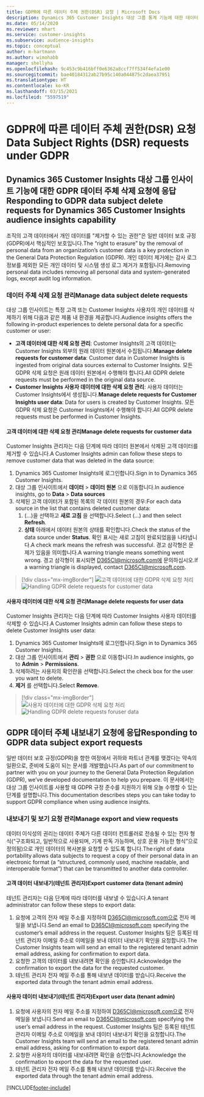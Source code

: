 ```yaml
---
title: GDPR에 따른 데이터 주체 권한(DSR) 요청 | Microsoft Docs
description: Dynamics 365 Customer Insights 대상 그룹 통계 기능에 대한 데이터 주체 요청에 응답합니다.
ms.date: 05/14/2020
ms.reviewer: mhart
ms.service: customer-insights
ms.subservice: audience-insights
ms.topic: conceptual
author: m-hartmann
ms.author: wimohabb
manager: shellyha
ms.openlocfilehash: 9c453c9b416bff0e6362a8ccf7ff534f4efa1e00
ms.sourcegitcommit: bae40184312ab27b95c140a044875c2daea37951
ms.translationtype: HT
ms.contentlocale: ko-KR
ms.lasthandoff: 03/15/2021
ms.locfileid: "5597519"
---
```

# <a name="data-subject-rights-dsr-requests-under-gdpr"></a><span data-ttu-id="64db3-103">GDPR에 따른 데이터 주체 권한(DSR) 요청</span><span class="sxs-lookup"><span data-stu-id="64db3-103">Data Subject Rights (DSR) requests under GDPR</span></span>

## <a name="responding-to-gdpr-data-subject-delete-requests-for-dynamics-365-customer-insights-audience-insights-capability"></a><span data-ttu-id="64db3-104">Dynamics 365 Customer Insights 대상 그룹 인사이트 기능에 대한 GDPR 데이터 주체 삭제 요청에 응답</span><span class="sxs-lookup"><span data-stu-id="64db3-104">Responding to GDPR data subject delete requests for Dynamics 365 Customer Insights audience insights capability</span></span>

<span data-ttu-id="64db3-105">조직의 고객 데이터에서 개인 데이터를 "제거할 수 있는 권한"은 일반 데이터 보호 규정(GDPR)에서 핵심적인 보호입니다.</span><span class="sxs-lookup"><span data-stu-id="64db3-105">The “right to erasure” by the removal of personal data from an organization’s customer data is a key protection in the General Data Protection Regulation (GDPR).</span></span> <span data-ttu-id="64db3-106">개인 데이터 제거에는 감사 로그 정보를 제외한 모든 개인 데이터 및 시스템 생성 로그 제거가 포함됩니다.</span><span class="sxs-lookup"><span data-stu-id="64db3-106">Removing personal data includes removing all personal data and system-generated logs, except audit log information.</span></span>

### <a name="manage-data-subject-delete-requests"></a><span data-ttu-id="64db3-107">데이터 주체 삭제 요청 관리</span><span class="sxs-lookup"><span data-stu-id="64db3-107">Manage data subject delete requests</span></span>

<span data-ttu-id="64db3-108">대상 그룹 인사이트는 특정 고객 또는 Customer Insights 사용자의 개인 데이터를 삭제하기 위해 다음과 같은 제품 내 환경을 제공합니다.</span><span class="sxs-lookup"><span data-stu-id="64db3-108">Audience insights offers the following in-product experiences to delete personal data for a specific customer or user:</span></span>

- <span data-ttu-id="64db3-109">**고객 데이터에 대한 삭제 요청 관리**: Customer Insights의 고객 데이터는 Customer Insights 외부의 원래 데이터 원본에서 수집됩니다.</span><span class="sxs-lookup"><span data-stu-id="64db3-109">**Manage delete requests for customer data**: Customer data in Customer Insights is ingested from original data sources external to Customer Insights.</span></span> <span data-ttu-id="64db3-110">모든 GDPR 삭제 요청은 원래 데이터 원본에서 수행해야 합니다.</span><span class="sxs-lookup"><span data-stu-id="64db3-110">All GDPR delete requests must be performed in the original data source.</span></span>
- <span data-ttu-id="64db3-111">**Customer Insights 사용자 데이터에 대한 삭제 요청 관리**: 사용자 데이터는 Customer Insights에서 생성됩니다.</span><span class="sxs-lookup"><span data-stu-id="64db3-111">**Manage delete requests for Customer Insights user data**: Data for users is created by Customer Insights.</span></span> <span data-ttu-id="64db3-112">모든 GDPR 삭제 요청은 Customer Insights에서 수행해야 합니다.</span><span class="sxs-lookup"><span data-stu-id="64db3-112">All GDPR delete requests must be performed in Customer Insights.</span></span>

#### <a name="manage-delete-requests-for-customer-data"></a><span data-ttu-id="64db3-113">고객 데이터에 대한 삭제 요청 관리</span><span class="sxs-lookup"><span data-stu-id="64db3-113">Manage delete requests for customer data</span></span>

<span data-ttu-id="64db3-114">Customer Insights 관리자는 다음 단계에 따라 데이터 원본에서 삭제된 고객 데이터를 제거할 수 있습니다.</span><span class="sxs-lookup"><span data-stu-id="64db3-114">A Customer Insights admin can follow these steps to remove customer data that was deleted in the data source:</span></span>

1. <span data-ttu-id="64db3-115">Dynamics 365 Customer Insights에 로그인합니다.</span><span class="sxs-lookup"><span data-stu-id="64db3-115">Sign in to Dynamics 365 Customer Insights.</span></span>
2. <span data-ttu-id="64db3-116">대상 그룹 인사이트에서 **데이터** > **데이터 원본** 으로 이동합니다.</span><span class="sxs-lookup"><span data-stu-id="64db3-116">In audience insights, go to **Data** > **Data sources**</span></span>
3. <span data-ttu-id="64db3-117">삭제된 고객 데이터가 포함된 목록의 각 데이터 원본의 경우:</span><span class="sxs-lookup"><span data-stu-id="64db3-117">For each data source in the list that contains deleted customer data:</span></span>
   1. <span data-ttu-id="64db3-118">(...)을 선택하고 **새로 고침** 을 선택합니다.</span><span class="sxs-lookup"><span data-stu-id="64db3-118">Select (...) and then select **Refresh**.</span></span>
   2. <span data-ttu-id="64db3-119">**상태** 아래에서 데이터 원본의 상태를 확인합니다.</span><span class="sxs-lookup"><span data-stu-id="64db3-119">Check the status of the data source under **Status**.</span></span> <span data-ttu-id="64db3-120">확인 표시는 새로 고침이 완료되었음을 나타냅니다.</span><span class="sxs-lookup"><span data-stu-id="64db3-120">A check mark means the refresh was successful.</span></span> <span data-ttu-id="64db3-121">경고 삼각형은 문제가 있음을 의미합니다.</span><span class="sxs-lookup"><span data-stu-id="64db3-121">A warning triangle means something went wrong.</span></span> <span data-ttu-id="64db3-122">경고 삼각형이 표시되면 D365CI@microsoft.com에 문의하십시오.</span><span class="sxs-lookup"><span data-stu-id="64db3-122">If a warning triangle is displayed, contact D365CI@microsoft.com.</span></span>

> [!div class="mx-imgBorder"]
> <span data-ttu-id="64db3-123">![고객 데이터에 대한 GDPR 삭제 요청 처리](media/gdpr-data-sources.png "고객 데이터에 대한 GDPR 삭제 요청 처리")</span><span class="sxs-lookup"><span data-stu-id="64db3-123">![Handling GDPR delete requests for customer data](media/gdpr-data-sources.png "Handling GDPR delete requests for customer data")</span></span>

#### <a name="manage-delete-requests-for-user-data"></a><span data-ttu-id="64db3-124">사용자 데이터에 대한 삭제 요청 관리</span><span class="sxs-lookup"><span data-stu-id="64db3-124">Manage delete requests for user data</span></span>

<span data-ttu-id="64db3-125">Customer Insights 관리자는 다음 단계에 따라 Customer Insights 사용자 데이터를 삭제할 수 있습니다.</span><span class="sxs-lookup"><span data-stu-id="64db3-125">A Customer Insights admin can follow these steps to delete Customer Insights user data:</span></span>

1. <span data-ttu-id="64db3-126">Dynamics 365 Customer Insights에 로그인합니다.</span><span class="sxs-lookup"><span data-stu-id="64db3-126">Sign in to Dynamics 365 Customer Insights.</span></span>
2. <span data-ttu-id="64db3-127">대상 그룹 인사이트에서 **관리** > **권한** 으로 이동합니다.</span><span class="sxs-lookup"><span data-stu-id="64db3-127">In audience insights, go to **Admin** > **Permissions**.</span></span>
3. <span data-ttu-id="64db3-128">삭제하려는 사용자의 확인란을 선택합니다.</span><span class="sxs-lookup"><span data-stu-id="64db3-128">Select the check box for the user you want to delete.</span></span>
4. <span data-ttu-id="64db3-129">**제거** 를 선택합니다.</span><span class="sxs-lookup"><span data-stu-id="64db3-129">Select **Remove**.</span></span>

> [!div class="mx-imgBorder"]
> <span data-ttu-id="64db3-130">![사용자 데이터에 대한 GDPR 삭제 요청 처리](media/gdpr-permissions.png "사용자 데이터에 대한 GDPR 삭제 요청 처리")</span><span class="sxs-lookup"><span data-stu-id="64db3-130">![Handling GDPR delete requests foruser data](media/gdpr-permissions.png "Handling GDPR delete requests for user data")</span></span>

## <a name="responding-to-gdpr-data-subject-export-requests"></a><span data-ttu-id="64db3-131">GDPR 데이터 주체 내보내기 요청에 응답</span><span class="sxs-lookup"><span data-stu-id="64db3-131">Responding to GDPR data subject export requests</span></span>

<span data-ttu-id="64db3-132">일반 데이터 보호 규정(GDPR)을 향한 여정에서 귀하와 파트너 관계를 맺겠다는 약속의 일환으로, 준비에 도움이 되는 문서를 개발했습니다.</span><span class="sxs-lookup"><span data-stu-id="64db3-132">As part of our commitment to partner with you on your journey to the General Data Protection Regulation (GDPR), we’ve developed documentation to help you prepare.</span></span> <span data-ttu-id="64db3-133">이 문서에서는 대상 그룹 인사이트를 사용할 때 GDPR 규정 준수를 지원하기 위해 오늘 수행할 수 있는 단계를 설명합니다.</span><span class="sxs-lookup"><span data-stu-id="64db3-133">This documentation describes steps you can take today to support GDPR compliance when using audience insights.</span></span>

### <a name="manage-export-and-view-requests"></a><span data-ttu-id="64db3-134">내보내기 및 보기 요청 관리</span><span class="sxs-lookup"><span data-stu-id="64db3-134">Manage export and view requests</span></span>

<span data-ttu-id="64db3-135">데이터 이식성의 권리는 데이터 주체가 다른 데이터 컨트롤러로 전송될 수 있는 전자 형식(“구조화되고, 일반적으로 사용되며, 기계 판독 가능하며, 상호 운용 가능한 형식”으로 정의됨)으로 개인 데이터의 복사본을 요청할 수 있도록 합니다.</span><span class="sxs-lookup"><span data-stu-id="64db3-135">The right of data portability allows data subjects to request a copy of their personal data in an electronic format (a “structured, commonly used, machine readable, and interoperable format”) that can be transmitted to another data controller.</span></span>

#### <a name="export-customer-data-tenant-admin"></a><span data-ttu-id="64db3-136">고객 데이터 내보내기(테넌트 관리자)</span><span class="sxs-lookup"><span data-stu-id="64db3-136">Export customer data (tenant admin)</span></span>

<span data-ttu-id="64db3-137">테넌트 관리자는 다음 단계에 따라 데이터를 내보낼 수 있습니다.</span><span class="sxs-lookup"><span data-stu-id="64db3-137">A tenant administrator can follow these steps to export data:</span></span>

1. <span data-ttu-id="64db3-138">요청에 고객의 전자 메일 주소를 지정하여 D365CI@microsoft.com으로 전자 메일을 보냅니다.</span><span class="sxs-lookup"><span data-stu-id="64db3-138">Send an email to D365CI@microsoft.com specifying the customer’s email address in the request.</span></span> <span data-ttu-id="64db3-139">Customer Insights 팀은 등록된 테넌트 관리자 이메일 주소로 이메일을 보내 데이터 내보내기 확인을 요청합니다.</span><span class="sxs-lookup"><span data-stu-id="64db3-139">The Customer Insights team will send an email to the registered tenant admin email address, asking for confirmation to export data.</span></span>
2. <span data-ttu-id="64db3-140">요청한 고객의 데이터를 내보내려면 확인을 승인합니다.</span><span class="sxs-lookup"><span data-stu-id="64db3-140">Acknowledge the confirmation to export the data for the requested customer.</span></span>
3. <span data-ttu-id="64db3-141">테넌트 관리자 전자 메일 주소를 통해 내보낸 데이터를 받습니다.</span><span class="sxs-lookup"><span data-stu-id="64db3-141">Receive the exported data through the tenant admin email address.</span></span>

#### <a name="export-user-data-tenant-admin"></a><span data-ttu-id="64db3-142">사용자 데이터 내보내기(테넌트 관리자)</span><span class="sxs-lookup"><span data-stu-id="64db3-142">Export user data (tenant admin)</span></span>

1. <span data-ttu-id="64db3-143">요청에 사용자의 전자 메일 주소를 지정하여 D365CI@microsoft.com으로 전자 메일을 보냅니다.</span><span class="sxs-lookup"><span data-stu-id="64db3-143">Send an email to D365CI@microsoft.com specifying the user’s email address in the request.</span></span> <span data-ttu-id="64db3-144">Customer Insights 팀은 등록된 테넌트 관리자 이메일 주소로 이메일을 보내 데이터 내보내기 확인을 요청합니다.</span><span class="sxs-lookup"><span data-stu-id="64db3-144">The Customer Insights team will send an email to the registered tenant admin email address, asking for confirmation to export data.</span></span>
2. <span data-ttu-id="64db3-145">요청한 사용자의 데이터를 내보내려면 확인을 승인합니다.</span><span class="sxs-lookup"><span data-stu-id="64db3-145">Acknowledge the confirmation to export the data for the requested user.</span></span>
3. <span data-ttu-id="64db3-146">테넌트 관리자 전자 메일 주소를 통해 내보낸 데이터를 받습니다.</span><span class="sxs-lookup"><span data-stu-id="64db3-146">Receive the exported data through the tenant admin email address.</span></span>


[!INCLUDE[footer-include](../includes/footer-banner.md)]